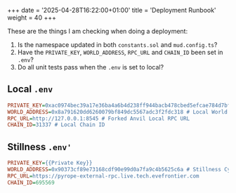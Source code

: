 +++
date = '2025-04-28T16:22:00+01:00'
title = 'Deployment Runbook'
weight = 40
+++

These are the things I am checking when doing a deployment:

1. Is the namespace updated in both `constants.sol` and `mud.config.ts`?
2. Have the `PRIVATE_KEY`, `WORLD_ADDRESS`, `RPC_URL` and `CHAIN_ID` been set in `.env`?
3. Do all unit tests pass when the `.env` is set to local?

## Local `.env`

```ini
PRIVATE_KEY=0xac0974bec39a17e36ba4a6b4d238ff944bacb478cbed5efcae784d7bf4f2ff80 # Well Known Private Key
WORLD_ADDRESS=0x8a791620dd6260079bf849dc5567adc3f2fdc318 # Local World Address
RPC_URL=http://127.0.0.1:8545 # Forked Anvil Local RPC URL
CHAIN_ID=31337 # Local Chain ID
```

## Stillness `.env'`

```ini
PRIVATE_KEY={{Private Key}}
WORLD_ADDRESS=0x90373cf89e73168cdf90e99d0a7fa9c4b5625c6a # Stillness Cycle 3
RPC_URL=https://pyrope-external-rpc.live.tech.evefrontier.com
CHAIN_ID=695569
```

